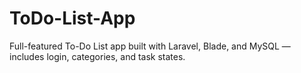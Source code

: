 # ToDo-List-App
 Full-featured To-Do List app built with Laravel, Blade, and MySQL — includes login, categories, and task states.
